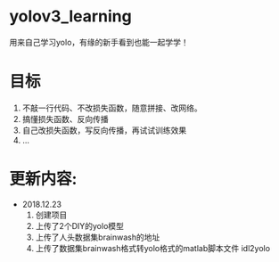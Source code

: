 # yolov3_learning
  用来自己学习yolo，有缘的新手看到也能一起学学！

# 目标
1. 不敲一行代码、不改损失函数，随意拼接、改网络。
2. 搞懂损失函数、反向传播
3. 自己改损失函数，写反向传播，再试试训练效果
4. ...

# 更新内容:
- 2018.12.23
  1. 创建项目
  2. 上传了2个DIY的yolo模型
  3. 上传了人头数据集brainwash的地址
  4. 上传了数据集brainwash格式转yolo格式的matlab脚本文件 idl2yolo


